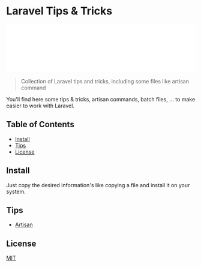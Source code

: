# Laravel Tips & Tricks

![Banner](./banner.svg)

> Collection of Laravel tips and tricks, including some files like artisan command

You'll find here some tips & tricks, artisan commands, batch files, ... to make easier to work with Laravel.

## Table of Contents

- [Install](#install)
- [Tips](#tips)
- [License](#license)

## Install

Just copy the desired information's like copying a file and install it on your system.

## Tips

- [Artisan](artisan/readme.md)

## License

[MIT](LICENSE)
